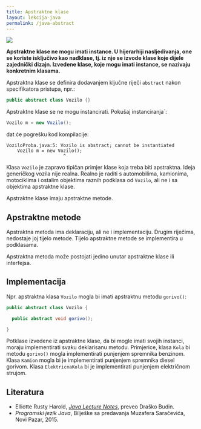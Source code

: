 ```yaml
---
title: Apstraktne klase
layout: lekcija-java
permalink: /java-abstract
---
```


![](http://www.itrelease.com/wp-content/uploads/2011/05/picture-abstract-class-UML-Diagram.gif)

**Apstraktne klase ne mogu imati instance. U hijerarhiji nasljeđivanja, one se koriste isključivo kao nadklase, tj. iz nje se izvode klase koje dijele zajednički dizajn. Izvedene klase, koje mogu imati instance, se nazivaju konkretnim klasama.**

Apstraktna klase se definira dodavanjem ključne riječi `abstract` nakon specifikatora pristupa, npr.:

```java
public abstract class Vozilo {}
```

Apstraktne klase se ne mogu instancirati. Pokušaj instanciranja`:

```java
Vozilo m = new Vozilo();
```

dat će pogrešku kod kompilacije:

```
VoziloProba.java:5: Vozilo is abstract; cannot be instantiated
    Vozilo m = new Vozilo();
                     ^
```

Klasa `Vozilo` je zapravo tipičan primjer klase koja treba biti apstraktna. Ideja generičkog vozila nije realna. Realno je raditi s automobilima, kamionima, motociklima i ostalim objektima raznih podklasa od `Vozilo`, ali ne i sa objektima apstraktne klase.

Apstraktne klase imaju apstraktne metode.

## Apstraktne metode

Apstraktna metoda ima deklaraciju, ali ne i implementaciju. Drugim riječima, nedostaje joj tijelo metode. Tijelo apstraktne metode se implementira u podklasama.

Apstraktna metoda može postojati jedino unutar apstraktne klase ili interfejsa.

## Implementacija

Npr. apstraktna klasa `Vozilo` mogla bi imati apstraktnu metodu `gorivo()`:

```java
public abstract class Vozilo {

  public abstract void gorivo();

}
```

Potklase izvedene iz apstraktne klase, da bi mogle imati svojih instanci, moraju implementirati svaku deklarisanu metodu. Primjerice, klasa `Kola` bi metodu `gorivo()` mogla implementirati punjenjem spremnika benzinom. Klasa `Kamion` mogla bi je implementirati punjenjem spremnika diesel gorivom. Klasa `ElektricnaKola` bi je implementirati punjenjem električnom strujom.

## Literatura
- Elliotte Rusty Harold, *[Java Lecture Notes](//www.cafeaulait.org/course/index.html)*, preveo Draško Budin.
- *Programski jezik Java*, Bilješke sa predavanja Muzafera Saračevića, Novi Pazar, 2015.
